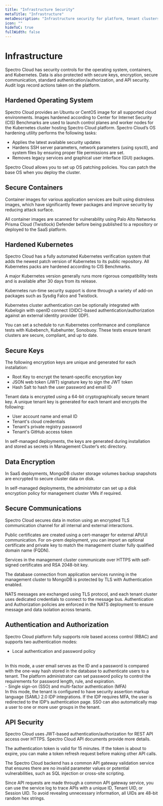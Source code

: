 ```yaml
---
title: "Infrastructure Security"
metaTitle: "Infrastructure"
metaDescription: "Infrastructure security for platform, tenant clusters, control plane, and worker nodes"
icon: ""
hideToC: true
fullWidth: false
---
```


# Infrastructure

Spectro Cloud has security controls for the operating system, containers, and Kubernetes. Data is also protected with secure keys, encryption, secure communication, standard authentication/authorization, and API security. Audit logs record actions taken on the platform.

## Hardened Operating System

Spectro Cloud provides an Ubuntu or CentOS image for all supported cloud environments. Images hardened according to Center for Internet Security (CIS) Benchmarks are used to launch control planes and worker nodes for the Kubernetes cluster hosting Spectro Cloud platform. Spectro Cloud’s OS hardening utility performs the following tasks:

- Applies the latest available security updates
- Hardens SSH server parameters, network parameters (using sysctl), and system files by ensuring proper file permissions are set.
- Removes legacy services and graphical user interface (GUI) packages.

Spectro Cloud allows you to set up OS patching policies. You can patch the base OS when you deploy the cluster.

## Secure Containers

Container images for various application services are built using distroless images, which have significantly fewer packages and improve security by reducing attack surface.

All container images are scanned for vulnerability using Palo Alto Networks Prisma Cloud (Twistlock) Defender before being published to a repository or deployed to the SaaS platform.

## Hardened Kubernetes

Spectro Cloud has a fully automated Kubernetes verification system that adds the newest patch version of Kubernetes to its public repository. All Kubernetes packs are hardened according to CIS Benchmarks.

A major Kubernetes version generally runs more rigorous compatibility tests and is available after 30 days from its release.

Kubernetes run-time security support is done through a variety of add-on packages such as Sysdig Falco and Twistlock.

Kubernetes cluster authentication can be optionally integrated with Kubelogin with openID connect (OIDC)-based authentication/authorization against an external identity provider (IDP).

You can set a schedule to run Kubernetes conformance and compliance tests with Kubebench, Kubehunter, Sonobuoy. These tests ensure tenant clusters are secure, compliant, and up to date.

## Secure Keys 

The following encryption keys are unique and generated for each installation:

- Root Key to encrypt the tenant-specific encryption key
- JSON web token (JWT) signature key to sign the JWT token
- Hash Salt to hash the user password and email ID

Tenant data is encrypted using a 64-bit cryptographically secure tenant key. A unique tenant key is generated for each tenant and encrypts the following:

- User account name and email ID
- Tenant's cloud credentials
- Tenant's private registry password
- Tenant's GitHub access token

In self-managed deployments, the keys are generated during installation and stored as secrets in Management Cluster’s etc directory.

## Data Encryption

In SaaS deployments, MongoDB cluster storage volumes backup snapshots are encrypted to secure cluster data on disk.

In self-managed deployments, the administrator can set up a disk encryption policy for management cluster VMs if required.

## Secure Communications

Spectro Cloud secures data in motion using an encrypted TLS communication channel for all internal and external interactions. 

Public certificates are created using a cert-manager for external API/UI communication. For on-prem deployment, you can import an optional certificate and private key to match the management cluster fully qualified domain name (FQDN).

Services in the management cluster communicate over HTTPS with self-signed certificates and RSA 2048-bit key.

The database connection from application services running in the management cluster to MongoDB is protected by TLS with Authentication enabled. 

NATS messages are exchanged using TLS protocol, and each tenant cluster uses dedicated credentials to connect to the message bus. Authentication and Authorization policies are enforced in the NATS deployment to ensure message and data isolation across tenants.  

## Authentication and Authorization

Spectro Cloud platform fully supports role based access control (RBAC) and supports two authentication modes:

- Local authentication and password policy 
<br />
In this mode, a user email serves as the ID and a password is compared with the one-way hash stored in the database to authenticate users to a tenant. 
The platform administrator can set password policy to control the requirements for password length, rule, and expiration.
<br />
- Single sign-on (SSO) and multi-factor authentication (MFA)
<br />
In this mode, the tenant is configured to have security assertion markup language (SAML) 2.0 IDP integrations. If the IDP requires MFA, the user is redirected to the IDP’s authentication page. SSO can also automatically map a user to one or more user groups in the tenant.

## API Security

Spectro Cloud uses JWT-based authentication/authorization for REST API access over HTTPS.  Spectro Cloud API documents provide more details.

The authentication token is valid for 15 minutes. If the token is about to expire, you can make a token refresh request before making other API calls. 

The Spectro Cloud backend has a common API gateway validation service that ensures there are no invalid parameter values or potential vulnerabilities, such as SQL injection or cross-site scripting.

Since API requests are made through a common API gateway service, you can use the service log to trace APIs with a unique ID, Tenant UID, or Session UID. To avoid revealing unnecessary information, all UIDs are 48-bit random hex strings.
